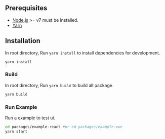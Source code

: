 ## Prerequisites

- [Node.js](http://nodejs.org/) >= v7 must be installed.
- [Yarn](https://yarnpkg.com/en/docs/install)

## Installation

In root directory, Run `yarn install` to install dependencies for development.

```bash
yarn install
```

### Build

In root directory, Run `yarn build` to build all package.

```bash
yarn build
```

### Run Example

Run a example to test ui.

```bash
cd packages/example-react #or cd packages/example-vue
yarn start
```
